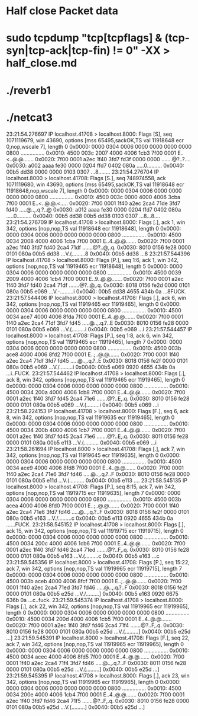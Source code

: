 # Half close Packet data
#
# sudo tcpdump "tcp[tcpflags] & (tcp-syn|tcp-ack|tcp-fin) != 0" -XX > half_close.md
#
# ./reverb1
# ./netcat3

23:21:54.276697 IP localhost.41708 > localhost.8000: Flags [S], seq 1071119679, win 43690, options [mss 65495,sackOK,TS val 11918648 ecr 0,nop,wscale 7], length 0
	0x0000:  0000 0304 0006 0000 0000 0000 0000 0800  ................
	0x0010:  4500 003c 2007 4000 4006 1cb3 7f00 0001  E..<..@.@.......
	0x0020:  7f00 0001 a2ec 1f40 3fd7 fd3f 0000 0000  .......@?..?....
	0x0030:  a002 aaaa fe30 0000 0204 ffd7 0402 080a  .....0..........
	0x0040:  00b5 dd38 0000 0000 0103 0307            ...8........
23:21:54.276704 IP localhost.8000 > localhost.41708: Flags [S.], seq 748974558, ack 1071119680, win 43690, options [mss 65495,sackOK,TS val 11918648 ecr 11918648,nop,wscale 7], length 0
	0x0000:  0000 0304 0006 0000 0000 0000 0000 0800  ................
	0x0010:  4500 003c 0000 4000 4006 3cba 7f00 0001  E..<..@.@.<.....
	0x0020:  7f00 0001 1f40 a2ec 2ca4 71de 3fd7 fd40  .....@..,.q.?..@
	0x0030:  a012 aaaa fe30 0000 0204 ffd7 0402 080a  .....0..........
	0x0040:  00b5 dd38 00b5 dd38 0103 0307            ...8...8....
23:21:54.276709 IP localhost.41708 > localhost.8000: Flags [.], ack 1, win 342, options [nop,nop,TS val 11918648 ecr 11918648], length 0
	0x0000:  0000 0304 0006 0000 0000 0000 0000 0800  ................
	0x0010:  4500 0034 2008 4000 4006 1cba 7f00 0001  E..4..@.@.......
	0x0020:  7f00 0001 a2ec 1f40 3fd7 fd40 2ca4 71df  .......@?..@,.q.
	0x0030:  8010 0156 fe28 0000 0101 080a 00b5 dd38  ...V.(.........8
	0x0040:  00b5 dd38                                ...8
23:21:57.544396 IP localhost.41708 > localhost.8000: Flags [P.], seq 1:6, ack 1, win 342, options [nop,nop,TS val 11919465 ecr 11918648], length 5
	0x0000:  0000 0304 0006 0000 0000 0000 0000 0800  ................
	0x0010:  4500 0039 2009 4000 4006 1cb4 7f00 0001  E..9..@.@.......
	0x0020:  7f00 0001 a2ec 1f40 3fd7 fd40 2ca4 71df  .......@?..@,.q.
	0x0030:  8018 0156 fe2d 0000 0101 080a 00b5 e069  ...V.-.........i
	0x0040:  00b5 dd38 4655 434b 0a                   ...8FUCK.
23:21:57.544406 IP localhost.8000 > localhost.41708: Flags [.], ack 6, win 342, options [nop,nop,TS val 11919465 ecr 11919465], length 0
	0x0000:  0000 0304 0006 0000 0000 0000 0000 0800  ................
	0x0010:  4500 0034 ace7 4000 4006 8fda 7f00 0001  E..4..@.@.......
	0x0020:  7f00 0001 1f40 a2ec 2ca4 71df 3fd7 fd45  .....@..,.q.?..E
	0x0030:  8010 0156 fe28 0000 0101 080a 00b5 e069  ...V.(.........i
	0x0040:  00b5 e069                                ...i
23:21:57.544457 IP localhost.8000 > localhost.41708: Flags [P.], seq 1:8, ack 6, win 342, options [nop,nop,TS val 11919465 ecr 11919465], length 7
	0x0000:  0000 0304 0006 0000 0000 0000 0000 0800  ................
	0x0010:  4500 003b ace8 4000 4006 8fd2 7f00 0001  E..;..@.@.......
	0x0020:  7f00 0001 1f40 a2ec 2ca4 71df 3fd7 fd45  .....@..,.q.?..E
	0x0030:  8018 0156 fe2f 0000 0101 080a 00b5 e069  ...V./.........i
	0x0040:  00b5 e069 0920 4655 434b 0a              ...i..FUCK.
23:21:57.544462 IP localhost.41708 > localhost.8000: Flags [.], ack 8, win 342, options [nop,nop,TS val 11919465 ecr 11919465], length 0
	0x0000:  0000 0304 0006 0000 0000 0000 0000 0800  ................
	0x0010:  4500 0034 200a 4000 4006 1cb8 7f00 0001  E..4..@.@.......
	0x0020:  7f00 0001 a2ec 1f40 3fd7 fd45 2ca4 71e6  .......@?..E,.q.
	0x0030:  8010 0156 fe28 0000 0101 080a 00b5 e069  ...V.(.........i
	0x0040:  00b5 e069                                ...i
23:21:58.224153 IP localhost.41708 > localhost.8000: Flags [F.], seq 6, ack 8, win 342, options [nop,nop,TS val 11919635 ecr 11919465], length 0
	0x0000:  0000 0304 0006 0000 0000 0000 0000 0800  ................
	0x0010:  4500 0034 200b 4000 4006 1cb7 7f00 0001  E..4..@.@.......
	0x0020:  7f00 0001 a2ec 1f40 3fd7 fd45 2ca4 71e6  .......@?..E,.q.
	0x0030:  8011 0156 fe28 0000 0101 080a 00b5 e113  ...V.(..........
	0x0040:  00b5 e069                                ...i
23:21:58.261694 IP localhost.8000 > localhost.41708: Flags [.], ack 7, win 342, options [nop,nop,TS val 11919645 ecr 11919635], length 0
	0x0000:  0000 0304 0006 0000 0000 0000 0000 0800  ................
	0x0010:  4500 0034 ace9 4000 4006 8fd8 7f00 0001  E..4..@.@.......
	0x0020:  7f00 0001 1f40 a2ec 2ca4 71e6 3fd7 fd46  .....@..,.q.?..F
	0x0030:  8010 0156 fe28 0000 0101 080a 00b5 e11d  ...V.(..........
	0x0040:  00b5 e113                                ....
23:21:58.545135 IP localhost.8000 > localhost.41708: Flags [P.], seq 8:15, ack 7, win 342, options [nop,nop,TS val 11919715 ecr 11919635], length 7
	0x0000:  0000 0304 0006 0000 0000 0000 0000 0800  ................
	0x0010:  4500 003b acea 4000 4006 8fd0 7f00 0001  E..;..@.@.......
	0x0020:  7f00 0001 1f40 a2ec 2ca4 71e6 3fd7 fd46  .....@..,.q.?..F
	0x0030:  8018 0156 fe2f 0000 0101 080a 00b5 e163  ...V./.........c
	0x0040:  00b5 e113 0920 4655 434b 0a              ......FUCK.
23:21:58.545152 IP localhost.41708 > localhost.8000: Flags [.], ack 15, win 342, options [nop,nop,TS val 11919715 ecr 11919715], length 0
	0x0000:  0000 0304 0006 0000 0000 0000 0000 0800  ................
	0x0010:  4500 0034 200c 4000 4006 1cb6 7f00 0001  E..4..@.@.......
	0x0020:  7f00 0001 a2ec 1f40 3fd7 fd46 2ca4 71ed  .......@?..F,.q.
	0x0030:  8010 0156 fe28 0000 0101 080a 00b5 e163  ...V.(.........c
	0x0040:  00b5 e163                                ...c
23:21:59.545356 IP localhost.8000 > localhost.41708: Flags [P.], seq 15:22, ack 7, win 342, options [nop,nop,TS val 11919965 ecr 11919715], length 7
	0x0000:  0000 0304 0006 0000 0000 0000 0000 0800  ................
	0x0010:  4500 003b aceb 4000 4006 8fcf 7f00 0001  E..;..@.@.......
	0x0020:  7f00 0001 1f40 a2ec 2ca4 71ed 3fd7 fd46  .....@..,.q.?..F
	0x0030:  8018 0156 fe2f 0000 0101 080a 00b5 e25d  ...V./.........]
	0x0040:  00b5 e163 0920 6675 636b 0a              ...c..fuck.
23:21:59.545374 IP localhost.41708 > localhost.8000: Flags [.], ack 22, win 342, options [nop,nop,TS val 11919965 ecr 11919965], length 0
	0x0000:  0000 0304 0006 0000 0000 0000 0000 0800  ................
	0x0010:  4500 0034 200d 4000 4006 1cb5 7f00 0001  E..4..@.@.......
	0x0020:  7f00 0001 a2ec 1f40 3fd7 fd46 2ca4 71f4  .......@?..F,.q.
	0x0030:  8010 0156 fe28 0000 0101 080a 00b5 e25d  ...V.(.........]
	0x0040:  00b5 e25d                                ...]
23:21:59.545391 IP localhost.8000 > localhost.41708: Flags [F.], seq 22, ack 7, win 342, options [nop,nop,TS val 11919965 ecr 11919965], length 0
	0x0000:  0000 0304 0006 0000 0000 0000 0000 0800  ................
	0x0010:  4500 0034 acec 4000 4006 8fd5 7f00 0001  E..4..@.@.......
	0x0020:  7f00 0001 1f40 a2ec 2ca4 71f4 3fd7 fd46  .....@..,.q.?..F
	0x0030:  8011 0156 fe28 0000 0101 080a 00b5 e25d  ...V.(.........]
	0x0040:  00b5 e25d                                ...]
23:21:59.545395 IP localhost.41708 > localhost.8000: Flags [.], ack 23, win 342, options [nop,nop,TS val 11919965 ecr 11919965], length 0
	0x0000:  0000 0304 0006 0000 0000 0000 0000 0800  ................
	0x0010:  4500 0034 200e 4000 4006 1cb4 7f00 0001  E..4..@.@.......
	0x0020:  7f00 0001 a2ec 1f40 3fd7 fd46 2ca4 71f5  .......@?..F,.q.
	0x0030:  8010 0156 fe28 0000 0101 080a 00b5 e25d  ...V.(.........]
	0x0040:  00b5 e25d                                ...]

